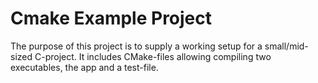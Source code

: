 # Cmake Example Project

The purpose of this project is to supply a working setup for a small/mid-sized C-project. It includes CMake-files allowing compiling two executables, the app and a test-file.
